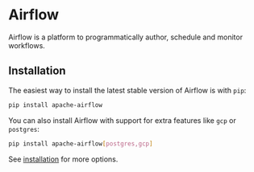 # Airflow
  Airflow is a platform to programmatically author, schedule and monitor workflows.

## Installation

  The easiest way to install the latest stable version of Airflow is with `pip`:

  ```sh
  pip install apache-airflow
  ```

  You can also install Airflow with support for extra features like `gcp` or `postgres`:

  ```sh
  pip install apache-airflow[postgres,gcp]
  ```

  See [installation](https://airflow.apache.org/docs/stable/installation.html) for more options.
